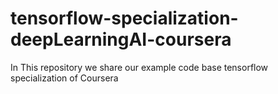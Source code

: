 # tensorflow-specialization-deepLearningAI-coursera
In This repository we share our example code base tensorflow specialization of Coursera
